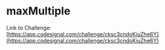 # maxMultiple

Link to Challenge: [https://app.codesignal.com/challenge/cksc3cndoKiuZhe6Y](https://app.codesignal.com/challenge/cksc3cndoKiuZhe6Y)